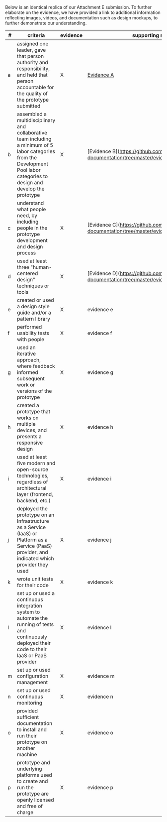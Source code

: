 Below is an identical replica of our Attachment E submission.  To further elaborate on the evidence, we have provided a link to additional information reflecting images, videos, and documentation such as design mockups, to further demonstrate our understanding.


|#|criteria|evidence|supporting reference link|
|-------|---------------|------------------|------------------|
|a| assigned one leader, gave that person authority and responsibility, and held that person accountable for the quality of the prototype submitted| X | [Evidence A](https://github.com/AccentureFed/process-documentation/tree/master/evidence/Attachment_E_Evidence_A) | 
|b| assembled a multidisciplinary and collaborative team including a minimum of 5 labor categories from the Development Pool labor categories to design and develop the prototype |X | [Evidence B](https://github.com/AccentureFed/process-documentation/tree/master/evidence/Attachment_E_Evidence_B | 
|c| understand what people need, by including people in the prototype development and design process |X|[Evidence C](https://github.com/AccentureFed/process-documentation/tree/master/evidence/Attachment_E_Evidence_C| 
|d| used at least three "human-centered design" techniques or tools |X| [Evidence D](https://github.com/AccentureFed/process-documentation/tree/master/evidence/Attachment_E_Evidence_D|  
|e| created or used a design style guide and/or a pattern library |X|evidence e | 
|f| performed usability tests with people |X|evidence f | 
|g| used an iterative approach, where feedback informed subsequent work or versions of the prototype | X|evidence g| 
|h| created a prototype that works on multiple devices, and presents a responsive design |X |evidence h | 
|i| used at least five modern and open-source technologies, regardless of architectural layer (frontend, backend, etc.) |X|evidence i | 
|j| deployed the prototype on an Infrastructure as a Service (IaaS) or Platform as a Service (PaaS) provider, and indicated which provider they used |X |evidence j | 
|k| wrote unit tests for their code |X |evidence k | 
|l| set up or used a continuous integration system to automate the running of tests and continuously deployed their code to their IaaS or PaaS provider |X |evidence l | 
|m| set up or used configuration management |X |evidence m | 
|n| set up or used continuous monitoring |X |evidence n | 
|o| provided sufficient documentation to install and run their prototype on another machine |X |evidence o| 
|p| prototype and underlying platforms used to create and run the prototype are openly licensed and free of charge| X|evidence p | 
